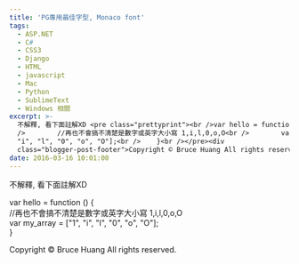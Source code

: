 ```yaml
---
title: 'PG專用最佳字型, Monaco font'
tags:
  - ASP.NET
  - C#
  - CSS3
  - Django
  - HTML
  - javascript
  - Mac
  - Python
  - SublimeText
  - Windows 相關
excerpt: >-
  不解釋, 看下面註解XD <pre class="prettyprint"><br />var hello = function () {<br
  />        //再也不會搞不清楚是數字或英字大小寫 1,i,l,0,o,O<br />        var my_array = ["1",
  "i", "l", "0", "o", "O"];<br />    }<br /></pre><div
  class="blogger-post-footer">Copyright © Bruce Huang All rights reserved.</div>
date: 2016-03-16 10:01:00
---
```


不解釋, 看下面註解XD

  
var hello = function () {  
        //再也不會搞不清楚是數字或英字大小寫 1,i,l,0,o,O  
        var my\_array = \["1", "i", "l", "0", "o", "O"\];  
    }  

Copyright © Bruce Huang All rights reserved.
<!-- more -->
